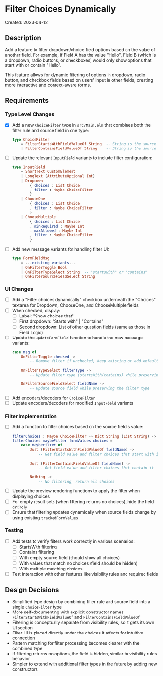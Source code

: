 # Filter Choices Dynamically

Created: 2023-04-12

## Description

Add a feature to filter dropdown/choice field options based on the value of another field. For example, if Field A has the value "Hello", Field B (which is a dropdown, radio buttons, or checkboxes) would only show options that start with or contain "Hello".

This feature allows for dynamic filtering of options in dropdown, radio button, and checkbox fields based on users' input in other fields, creating more interactive and context-aware forms.

## Requirements

### Type Level Changes

- [x] Add a new `ChoiceFilter` type in `src/Main.elm` that combines both the filter rule and source field in one type:
  ```elm
  type ChoiceFilter
      = FilterStartsWithFieldValueOf String  -- String is the source field name
      | FilterContainsFieldValueOf String    -- String is the source field name
  ```

- [ ] Update the relevant `InputField` variants to include filter configuration:
  ```elm
  type InputField
      = ShortText CustomElement
      | LongText (AttributeOptional Int)
      | Dropdown 
          { choices : List Choice
          , filter : Maybe ChoiceFilter
          }
      | ChooseOne 
          { choices : List Choice
          , filter : Maybe ChoiceFilter
          }
      | ChooseMultiple
          { choices : List Choice
          , minRequired : Maybe Int
          , maxAllowed : Maybe Int
          , filter : Maybe ChoiceFilter
          }
  ```

- [ ] Add new message variants for handling filter UI:
  ```elm
  type FormFieldMsg
      = ...existing variants...
      | OnFilterToggle Bool
      | OnFilterTypeSelect String  -- "startswith" or "contains"
      | OnFilterSourceFieldSelect String
  ```

### UI Changes

- [ ] Add a "Filter choices dynamically" checkbox underneath the "Choices" textarea for Dropdown, ChooseOne, and ChooseMultiple fields
- [ ] When checked, display:
  - [ ] Label: "Show choices that"
  - [ ] First dropdown: "Starts with" | "Contains"
  - [ ] Second dropdown: List of other question fields (same as those in Field Logic)
- [ ] Update the `updateFormField` function to handle the new message variants:
  ```elm
  case msg of
      OnFilterToggle checked ->
          -- Remove filter if unchecked, keep existing or add default if checked
      
      OnFilterTypeSelect filterType ->
          -- Update filter type (startsWith/contains) while preserving the source field
      
      OnFilterSourceFieldSelect fieldName ->
          -- Update source field while preserving the filter type
  ```
- [ ] Add encoders/decoders for `ChoiceFilter`
- [ ] Update encoders/decoders for modified `InputField` variants

### Filter Implementation

- [ ] Add a function to filter choices based on the source field's value:
  ```elm
  filterChoices : Maybe ChoiceFilter -> Dict String (List String) -> List Choice -> List Choice
  filterChoices maybeFilter formValues choices =
      case maybeFilter of
          Just (FilterStartsWithFieldValueOf fieldName) ->
              -- Get field value and filter choices that start with it
              
          Just (FilterContainsFieldValueOf fieldName) ->
              -- Get field value and filter choices that contain it
              
          Nothing ->
              -- No filtering, return all choices
  ```
- [ ] Update the preview rendering functions to apply the filter when displaying choices
- [ ] For empty result sets (when filtering returns no choices), hide the field entirely 
- [ ] Ensure that filtering updates dynamically when source fields change by using existing `trackedFormValues`

### Testing

- [ ] Add tests to verify filters work correctly in various scenarios:
  - [ ] StartsWith filtering
  - [ ] Contains filtering
  - [ ] With empty source field (should show all choices)
  - [ ] With values that match no choices (field should be hidden)
  - [ ] With multiple matching choices
- [ ] Test interaction with other features like visibility rules and required fields

## Design Decisions

- Simplified type design by combining filter rule and source field into a single `ChoiceFilter` type
- More self-documenting with explicit constructor names `FilterStartsWithFieldValueOf` and `FilterContainsFieldValueOf`
- Filtering is conceptually separate from visibility rules, so it gets its own UI section
- Filter UI is placed directly under the choices it affects for intuitive connection
- Pattern matching for filter processing becomes clearer with the combined type
- If filtering returns no options, the field is hidden, similar to visibility rules behavior
- Simpler to extend with additional filter types in the future by adding new constructors